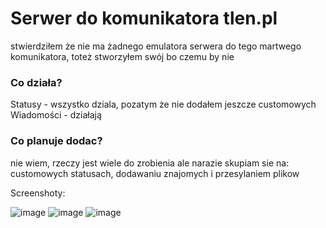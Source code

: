 # Serwer do komunikatora tlen.pl
stwierdziłem że nie ma żadnego emulatora serwera do tego martwego komunikatora, toteż stworzyłem swój bo czemu by nie


### Co działa?
Statusy - wszystko dziala, pozatym że nie dodałem jeszcze customowych<br/>
Wiadomości - działają

### Co planuje dodac?
nie wiem, rzeczy jest wiele do zrobienia ale narazie skupiam sie na: customowych statusach, dodawaniu znajomych i przesylaniem plikow

Screenshoty:

![image](https://github.com/Zordon1337/TlenSRV/assets/65111609/923472d2-46f4-408f-9a29-57714f0a645d)
![image](https://github.com/Zordon1337/TlenSRV/assets/65111609/c7d8032d-286a-4fbf-a773-5d5eed068229)
![image](https://github.com/Zordon1337/TlenSRV/assets/65111609/b4e3549a-7f09-4b05-9812-9b25e556e59e)
